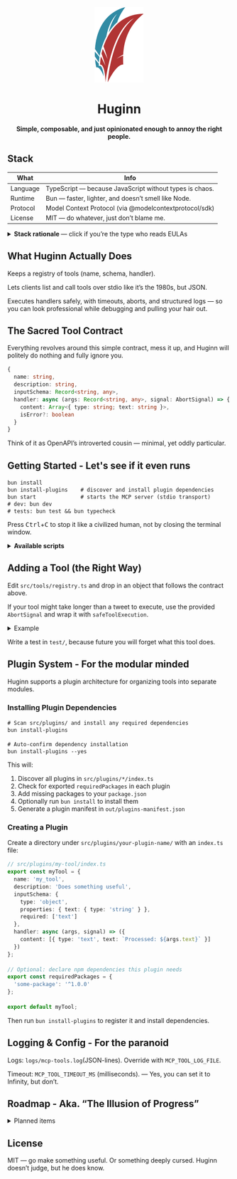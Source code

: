 <div align="center">

![huginn](./huginn.svg)

<h1>
Huginn
</h1>

**Simple, composable, and just opinionated enough to annoy the right people.**

</div>


## Stack
| What     | Info                                                    |
| -------- | ------------------------------------------------------- |
| Language | TypeScript — because JavaScript without types is chaos. |
| Runtime  | Bun — faster, lighter, and doesn’t smell like Node.     |
| Protocol | Model Context Protocol (via @modelcontextprotocol/sdk)  |
| License  | MIT — do whatever, just don’t blame me.                 |

<details> <summary>
<strong>
Stack rationale
</strong>
 — click if you’re the type who reads EULAs
</summary>

Bun — because startup time shouldn’t be measured in coffee breaks.

TypeScript — your future self deserves better than `undefined is not a function [object object]`.

`@modelcontextprotocol/sdk` — because reinventing protocols is for those who hate finishing projects.

</details>

## What Huginn Actually Does

Keeps a registry of tools (name, schema, handler).

Lets clients list and call tools over stdio like it’s the 1980s, but JSON.

Executes handlers safely, with timeouts, aborts, and structured logs — so you can look professional while debugging and pulling your hair out.

## The Sacred Tool Contract

Everything revolves around this simple contract, mess it up, and Huginn will politely do nothing and fully ignore you.

```ts
{
  name: string,
  description: string,
  inputSchema: Record<string, any>,
  handler: async (args: Record<string, any>, signal: AbortSignal) => {
    content: Array<{ type: string; text: string }>,
    isError?: boolean
  }
}
```

Think of it as OpenAPI’s introverted cousin — minimal, yet oddly particular.

## Getting Started - Let's see if it even runs

```shell
bun install
bun install-plugins    # discover and install plugin dependencies
bun start              # starts the MCP server (stdio transport)
# dev: bun dev
# tests: bun test && bun typecheck
```

Press <kbd>Ctrl</kbd>+<kbd>C</kbd> to stop it like a civilized human, not by closing the terminal window.

<details>
<summary>
<strong>
Available scripts
</strong>
</summary>

```shell
# Install dependencies
bun install

# Start the MCP server
bun start

# Development with watch mode
bun dev

# Run tests
bun test
bun test:watch     # watch mode
bun coverage       # with coverage

# Type checking
bun typecheck

# Linting & formatting
bun lint
bun lint:fix
bun format
bun format:write

# Install MCP plugins
bun install-plugins
```

</details>

## Adding a Tool (the Right Way)

Edit `src/tools/registry.ts` and drop in an object that follows the contract above.

If your tool might take longer than a tweet to execute, use the provided `AbortSignal` and wrap it with `safeToolExecution`.

<details>
<summary>
Example
</summary>

```ts
// src/tools/registry.ts
{
  name: 'my_tool',
  description: 'Echo text back',
  inputSchema: { type: 'object', properties: { text: { type: 'string' } }, required: ['text'] },
  handler: async (args, signal) => ({
    content: [{ type: 'text', text: `You sent: ${String(args.text)}` }]
  })
}
```
</details>

Write a test in `test/`, because future you will forget what this tool does.

## Plugin System - For the modular minded

Huginn supports a plugin architecture for organizing tools into separate modules.

### Installing Plugin Dependencies

```shell
# Scan src/plugins/ and install any required dependencies
bun install-plugins

# Auto-confirm dependency installation
bun install-plugins --yes
```

This will:
1. Discover all plugins in `src/plugins/*/index.ts`
2. Check for exported `requiredPackages` in each plugin
3. Add missing packages to your `package.json`
4. Optionally run `bun install` to install them
5. Generate a plugin manifest in `out/plugins-manifest.json`

### Creating a Plugin

Create a directory under `src/plugins/your-plugin-name/` with an `index.ts` file:

```ts
// src/plugins/my-tool/index.ts
export const myTool = {
  name: 'my_tool',
  description: 'Does something useful',
  inputSchema: {
    type: 'object',
    properties: { text: { type: 'string' } },
    required: ['text']
  },
  handler: async (args, signal) => ({
    content: [{ type: 'text', text: `Processed: ${args.text}` }]
  })
};

// Optional: declare npm dependencies this plugin needs
export const requiredPackages = {
  'some-package': '^1.0.0'
};

export default myTool;
```

Then run `bun install-plugins` to register it and install dependencies.

## Logging & Config - For the paranoid

Logs: `logs/mcp-tools.log`(JSON-lines). Override with `MCP_TOOL_LOG_FILE`.

Timeout: `MCP_TOOL_TIMEOUT_MS` (milliseconds).
— Yes, you can set it to Infinity, but don’t.

## Roadmap - Aka. “The Illusion of Progress”
<details> <summary>Planned items</summary>

Minimal example MCP client (stdio) demonstrating ListTools + CallTool flows.

More example tools, plus E2E tests for the one person who will actually run them.

</details>

## License

MIT — go make something useful. Or something deeply cursed.
Huginn doesn’t judge, but he does know.